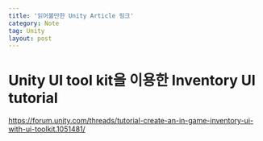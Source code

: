 ```yaml
---
title: '읽어볼만한 Unity Article 링크'
category: Note
tag: Unity
layout: post
---
```


# Unity UI tool kit을 이용한 Inventory UI tutorial
<https://forum.unity.com/threads/tutorial-create-an-in-game-inventory-ui-with-ui-toolkit.1051481/>